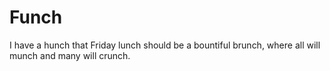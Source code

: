 # Funch

I have a hunch that Friday lunch should be a bountiful brunch, where all will munch and many will
crunch.
